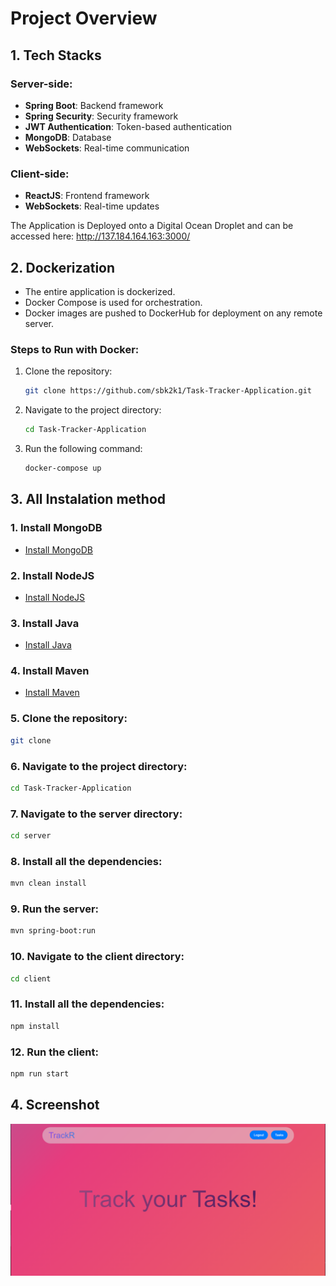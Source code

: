 # Project Overview

## 1. Tech Stacks

### Server-side:

- **Spring Boot**: Backend framework
- **Spring Security**: Security framework
- **JWT Authentication**: Token-based authentication
- **MongoDB**: Database
- **WebSockets**: Real-time communication

### Client-side:

- **ReactJS**: Frontend framework
- **WebSockets**: Real-time updates

The Application is Deployed onto a Digital Ocean Droplet and can be accessed here: http://137.184.164.163:3000/

## 2. Dockerization

- The entire application is dockerized.
- Docker Compose is used for orchestration.
- Docker images are pushed to DockerHub for deployment on any remote server.

### Steps to Run with Docker:

1. Clone the repository:

   ```bash
   git clone https://github.com/sbk2k1/Task-Tracker-Application.git
   ```

2. Navigate to the project directory:

   ```bash
   cd Task-Tracker-Application
   ```

3. Run the following command:

   ```bash
   docker-compose up
   ```

## 3. All Instalation method

### 1. Install MongoDB

- [Install MongoDB](https://docs.mongodb.com/manual/installation/)

### 2. Install NodeJS

- [Install NodeJS](https://nodejs.org/en/download/)

### 3. Install Java

- [Install Java](https://www.oracle.com/in/java/technologies/javase-downloads.html)

### 4. Install Maven

- [Install Maven](https://maven.apache.org/install.html)

### 5. Clone the repository:

```bash
git clone
```

### 6. Navigate to the project directory:

```bash
cd Task-Tracker-Application
```

### 7. Navigate to the server directory:

```bash
cd server
```

### 8. Install all the dependencies:

```bash
mvn clean install
```

### 9. Run the server:

```bash
mvn spring-boot:run
```

### 10. Navigate to the client directory:

```bash
cd client
```

### 11. Install all the dependencies:

```bash
npm install
```

### 12. Run the client:

```bash
npm run start
```

## 4. Screenshot

![Screenshot](Screenshot/Capture.PNG)

